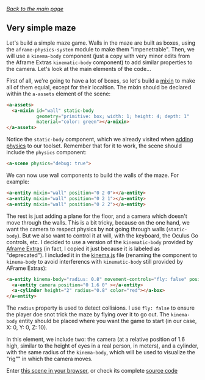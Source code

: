 
*[Back to the main page](../README.md)*

## Very simple maze

Let's build a simple maze game. Walls in the maze are built as boxes,
using the `aframe-physics-system` module to make them "impenetrable".
Then, we will use a `kinema-body` component (just a copy with very minor edits
from the Aframe Extras `kinematic-body` component) to add similar properties
to the camera. Let's look at the main elements of the code...

First of all, we're going to have a lot of boxes, so let's build a 
[mixin](https://aframe.io/docs/0.8.0/core/mixins.html)
to make all of them equial, except for their localtion.
The mixin should be declared within the `a-assets` element of the scene:

```html
<a-assets>
  <a-mixin id="wall" static-body
           geometry="primitive: box; width: 1; height: 4; depth: 1"
           material="color: green"></a-mixin>
</a-assets>
```

Notice the `static-body` component, which we already visited
when [adding physics](../physics-01/README.md) to our toolset.
Remember that for it to work, the scene should include the `physics` component:

```html
<a-scene physics="debug: true">
```

We can now use wall components to build the walls of the maze.
For example:

```html
<a-entity mixin="wall" position="0 2 0"></a-entity>
<a-entity mixin="wall" position="0 2 1"></a-entity>
<a-entity mixin="wall" position="0 2 2"></a-entity>
```

The rest is just adding a plane for the floor, and a camera
which doesn't move through the walls. This is a bit tricky,
because on the one hand, we want the camera to respect physics
by not going through walls (`static-body`).
But we also want to control it at will, with the keyboard,
the Oculus Go controls, etc.
I decided to use a version of the `kinematic-body` provided by
[Aframe Extras](https://github.com/donmccurdy/aframe-extras/)
(in fact, I copied it just because it is labeled as "deprecated").
I included it in the [kinema.js](kinema.js) file
(renaming the component to `kinema-body` to avoid interferencs
with `kinematic-body` still provided by AFrame Extras):

```html
<a-entity kinema-body="radius: 0.8" movement-controls="fly: false" position="0 0 10" look-controls>
  <a-entity camera position="0 1.6 0" ></a-entity>
  <a-cylinder height="2" radius="0.8" color="red"></a-box>
</a-entity>
```

The `radius` property is used to detect collisions. I use `fly: false`
to ensure the player doe snot trick the maze by flying over it to go out.
The `kinema-body` entity should be placed where you want the game to start
(in our case, X: 0, Y: 0, Z: 10).

In this element, we include two: the camera (at a relative position
of 1.6 high, similar to the height of eyes in a real person, in meters),
and a cylinder, with the same radius of the `kinema-body`, which will be used
to visualize the "rig"" in which the camera moves.

Enter [this scene in your browser](maze.html),
or check its complete [source code](https://github.com/jgbarah/aframe-playground/blob/master/maze-01/)

